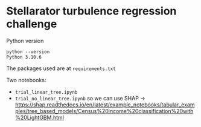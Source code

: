 # Stellarator turbulence regression challenge

Python version

```
python --version
Python 3.10.6
```

The packages used are at `requirements.txt`

Two notebooks:

- `trial_linear_tree.ipynb`
- `trial_no_linear_tree.ipynb` so we can use SHAP -> https://shap.readthedocs.io/en/latest/example_notebooks/tabular_examples/tree_based_models/Census%20income%20classification%20with%20LightGBM.html
